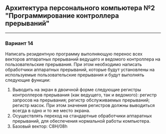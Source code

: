 ## Архитектура персонального компьютера №2 "Программирование контроллера прерываний"

___

### Вариант 14
Написать резидентную программу выполняющую перенос всех векторов аппаратных
прерываний ведущего и ведомого контроллера на пользовательские прерывания. При этом
необходимо написать обработчики аппаратных прерываний, которые будут установлены на
используемые пользовательские прерывания и будут выполнять следующие функции:
1. Выводить на экран в двоичной форме следующие регистры контроллеров
прерывания (как ведущего, так и ведомого):
регистр запросов на прерывания;
регистр обслуживаемых прерываний;
регистр масок.
При этом значения регистров должны выводиться всегда в одно и то же место экрана.
2. Осуществлять переход на стандартные обработчики аппаратных прерываний, для
обеспечения нормальной работы компьютера.
3. Базовый вектор: C8H/08h
